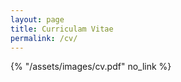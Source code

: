 ```yaml
---
layout: page
title: Curriculam Vitae
permalink: /cv/
---
```


{% "/assets/images/cv.pdf" no_link %}
